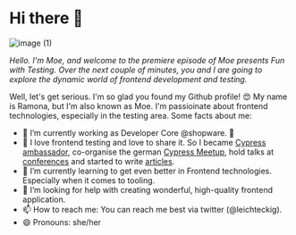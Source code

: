 # Hi there 👋

![image (1)](https://user-images.githubusercontent.com/29896429/114540538-f4e91000-9c55-11eb-85ff-db9e981feb4d.png)

*Hello. I'm Moe, and welcome to the premiere episode of Moe presents Fun with Testing. Over the next couple of minutes, you and I are going to explore the dynamic world of frontend development and testing.*

Well, let's get serious. I'm so glad you found my Github profile! 😍 My name is Ramona, but I'm also known as Moe. I'm passioinate about frontend technologies, especially in the testing area. Some facts about me:

- 🔭  I’m currently working as Developer Core @shopware. 💙
- 💜  I love frontend testing and love to share it. So I became [Cypress ambassador](https://cypress.io/ambassadors/), co-organise the german [Cypress Meetup](https://www.meetup.com/de-DE/cypress-de-community), hold talks at [conferences](https://speakerinnen.org/en/profiles/ramona-schwering) and started to write [articles](https://www.smashingmagazine.com/author/ramona-schwering/).
- 🌱  I’m currently learning to get even better in Frontend technologies. Especially when it comes to tooling.
- 🤔  I’m looking for help with creating wonderful, high-quality frontend application.
- 📫  How to reach me: You can reach me best via twitter (@leichteckig).
- 😄  Pronouns: she/her
